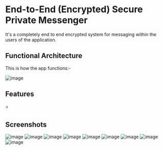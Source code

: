 # End-to-End (Encrypted) Secure Private Messenger

It's a completely end to end encrypted system for messaging within the users of the application. 

## Functional Architecture

This is how the app functions:-

![image](https://user-images.githubusercontent.com/42037845/139391347-11d50589-5428-4c82-8c84-1f8de540bf8f.png)


## Features

:star:

## Screenshots

![image](https://user-images.githubusercontent.com/42037845/139390204-19c01604-105a-46da-bc00-57936b35f000.png)
![image](https://user-images.githubusercontent.com/42037845/139390274-0023ba66-0727-4158-abef-5a2e5c98cd0d.png)
![image](https://user-images.githubusercontent.com/42037845/139390290-1d9cfd6a-42d1-415a-8d69-b5cc525eede9.png)
![image](https://user-images.githubusercontent.com/42037845/139390311-71983e92-50d9-4c2f-97f3-52ee948fcb3f.png)
![image](https://user-images.githubusercontent.com/42037845/139390344-1e50aeda-fdc4-4c81-9d45-6d2974210e0c.png)
![image](https://user-images.githubusercontent.com/42037845/139390366-c90419aa-d184-4c18-ab64-8f081c20e8dd.png)
![image](https://user-images.githubusercontent.com/42037845/139390400-9c00e5b8-5f35-469d-980e-0ff1491e0d5b.png)
![image](https://user-images.githubusercontent.com/42037845/139390425-514d3280-31c2-4b58-972e-46f49cf50d83.png)
![image](https://user-images.githubusercontent.com/42037845/139390451-ceabf125-c67a-4d8b-8b35-4266ec7f748b.png)



